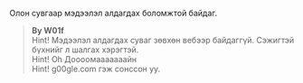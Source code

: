 Олон сувгаар мэдээлэл алдагдах боломжтой байдаг.
> **By W01f**  
> Hint! Мэдээлэл алдагдах суваг зөвхөн вебээр байдаггүй. Сэжигтэй бүхнийг л шалгах хэрэгтэй.  
> Hint! Oh Доооомааааааайн  
> Hint! g00gle.com гэж сонссон уу.
